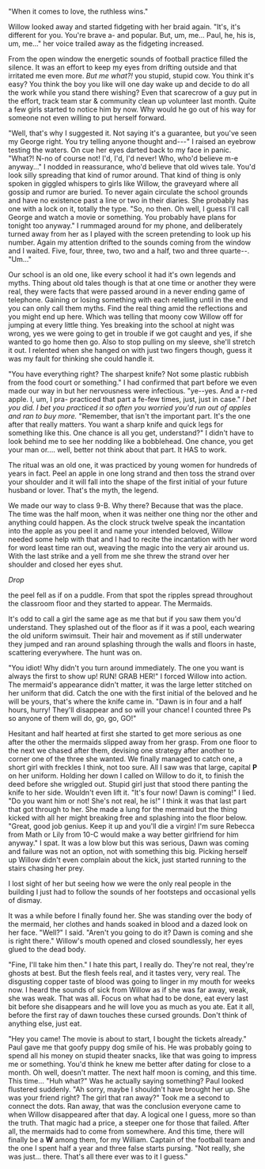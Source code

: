 "When it comes to love, the ruthless wins."



Willow looked away and started fidgeting with her braid again. "It's, it's different for you. You're brave a- and popular. But, um, me... Paul, he, his is, um, me..." her voice trailed away as the fidgeting increased.





From the open window the energetic sounds of football practice filled the silence. It was an effort to keep my eyes from drifting outside and that irritated me even more. *But me what?!* you stupid, stupid cow. You think it's easy? You think the boy you like will one day wake up and decide to do all the work while you stand there wishing? Even that scarecrow of a guy put in the effort, track team star & community clean up volunteer last month. Quite a few girls started to notice him by now. Why would he go out of his way for someone not even willing to put herself forward. 



"Well, that's why I suggested it. Not saying it's a guarantee, but you've seen my George right. You try telling anyone thought and---" I raised an eyebrow testing the waters. On cue her eyes darted back to my face in panic. "What?! N-no of course not! I'd, I'd, I'd never! Who, who'd believe m-e anyway..." I nodded in reassurance, who'd believe that old wives tale. You'd look silly spreading that kind of rumor around. That kind of thing is only spoken in giggled whispers to girls like Willow, the graveyard where all gossip and rumor are buried. To never again circulate the school grounds and have no existence past a line or two in their diaries. She probably has one with a lock on it, totally the type. "So, no then. Oh well, I guess I'll call George and watch a movie or something. You probably have plans for tonight too anyway." I rummaged around for my phone, and deliberately turned away from her as I played with the screen pretending to look up his number. Again my attention drifted to the sounds coming from the window and I waited. Five, four, three, two, two and a half, two and three quarte--. "Um..." 





Our school is an old one, like every school it had it's own legends and myths. Thing about old tales though is that at one time or another they were real, they were facts that were passed around in a never ending game of telephone. Gaining or losing something with each retelling until in the end you can only call them myths. Find the real thing amid the reflections and you might end up here. Which was telling that moony cow Willow off for jumping at every little thing. Yes breaking into the school at night was wrong, yes we were going to get in trouble if we got caught and yes, if she wanted to go home then go. Also to stop pulling on my sleeve, she'll stretch it out. I relented when she hanged on with just two fingers though, guess it was my fault for thinking she could handle it. 





"You have everything right? The sharpest knife? Not some plastic rubbish from the food court or something." I had confirmed that part before we even made our way in but her nervousness were infectious. "ye--yes. And a r-red apple. I, um, I pra- practiced that part a fe-few times, just, just in case."  *I bet you did. I bet you practiced it so often you worried you'd run out of apples and ran to buy more.* "Remember, that isn't the important part. It's the one after that really matters. You want a sharp knife and quick legs for something like this. One chance is all you get, understand?" I didn't have to look behind me to see her nodding like a bobblehead. One chance, you get your man or.... well, better not think about that part. It HAS to work.





The ritual was an old one, it was practiced by young women for hundreds of years in fact. Peel an apple in one long strand and then toss the strand over your shoulder and it will fall into the shape of the first initial of your future husband or lover. That's the myth, the legend.



We made our way to class 9-B. Why there? Because that was the place. The time was the half moon, when it was neither one thing nor the other and anything could happen. As the clock struck twelve speak the incantation into the apple as you peel it and name your intended beloved, Willow needed some help with that and I had to recite the incantation with her word for word least time ran out, weaving the magic into the very air around us. With the last strike and a yell from me she threw the strand over her shoulder and closed her eyes shut. 



*Drop*



the peel fell as if on a puddle. From that spot the ripples spread throughout the classroom floor and they started to appear. The Mermaids.



It's odd to call a girl the same age as me that but if you saw them you'd understand. They splashed out of the floor as if it was a pool, each wearing the old uniform swimsuit. Their hair and movement as if still underwater they jumped and ran around splashing through the walls and floors in haste, scattering everywhere. The hunt was on. 



"You idiot! Why didn't you turn around immediately. The one you want is always the first to show up! RUN! GRAB HER!" I forced Willow into action. The mermaid's appearance didn't matter, it was the large letter stitched on her uniform that did. Catch the one with the first initial of the beloved and he will be yours, that's where the knife came in. "Dawn is in four and a half hours, hurry! They'll disappear and so will your chance! I counted three Ps so anyone of them will do, go, go, GO!"



Hesitant and half hearted at first she started to get more serious as one after the other the mermaids slipped away from her grasp. From one floor to the next we chased after them, devising one strategy after another to corner one of the three she wanted. We finally managed to catch one, a short girl with freckles I think, not too sure. All I saw was that large, capital **P** on her uniform. Holding her down I called on Willow to do it, to finish the deed before she wriggled out. Stupid girl just that stood there panting the knife to her side. Wouldn't even lift it. "It's four now! Dawn is coming!" I lied. "Do you want him or not! She's not real, he is!" I think it was that last part that got through to her. She made a lung for the mermaid but the thing kicked with all her might breaking free and splashing into the floor below. "Great, good job genius. Keep it up and you'll die a virgin! I'm sure Rebecca from Math or Lily from 10-C would make a way better girlfriend for him anyway." I spat. It was a low blow but this was serious, Dawn was coming and failure was not an option, not with something this big. Picking herself up Willow didn't even complain about the kick, just started running to the stairs chasing her prey.





I lost sight of her but seeing how we were the only real people in the building I just had to follow the sounds of her footsteps and occasional yells of dismay. 





It was a while before I finally found her. She was standing over the body of the mermaid, her clothes and hands soaked in blood and a dazed look on her face. "Well?" I said. "Aren't you going to do it? Dawn is coming and she is right there." Willow's mouth opened and closed soundlessly, her eyes glued to the dead body. 



"Fine, I'll take him then." I hate this part, I really do. They're not real, they're ghosts at best. But the flesh feels real, and it tastes very, very real. The disgusting copper taste of blood was going to linger in my mouth for weeks now. I heard the sounds of sick from Willow as if she was far away, weak, she was weak. That was all. Focus on what had to be done, eat every last bit before she disappears and he will love you as much as you ate. Eat it all, before the first ray of dawn touches these cursed grounds. Don't think of anything else, just eat.





"Hey you came! The movie is about to start, I bought the tickets already." Paul gave me that goofy puppy dog smile of his. He was probably going to spend all his money on stupid theater snacks, like that was going to impress me or something. You'd think he knew me better after dating for close to a month. Oh well, doesn't matter. The next half moon is coming, and this time. This time... "Huh what?" Was he actually saying something? Paul looked flustered suddenly. "Ah sorry, maybe I shouldn't have brought her up. She was your friend right? The girl that ran away?" Took me a second to connect the dots. Ran away, that was the conclusion everyone came to when Willow disappeared after that day. A logical one I guess, more so than the truth. That magic had a price, a steeper one for those that failed. After all, the mermaids had to come from somewhere. And this time, there will finally be a **W** among them, for my William. Captain of the football team and the one I spent half a year and three false starts pursing. "Not really, she was just... there. That's all there ever was to it I guess."
